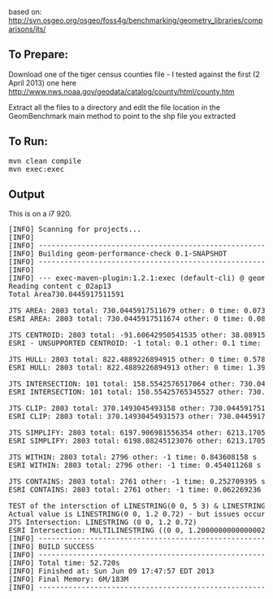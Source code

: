 based on: http://svn.osgeo.org/osgeo/foss4g/benchmarking/geometry_libraries/comparisons/jts/

## To Prepare:
Download one of the tiger census counties file - I tested against the first (2 April 2013) one here
http://www.nws.noaa.gov/geodata/catalog/county/html/county.htm

Extract all the files to a directory and edit the file location in the GeomBenchmark main method to point to the shp file you extracted



## To Run:
<pre>
mvn clean compile
mvn exec:exec
</pre>


## Output
This is on a i7 920.

<pre>
[INFO] Scanning for projects...
[INFO]                                                                         
[INFO] ------------------------------------------------------------------------
[INFO] Building geom-performance-check 0.1-SNAPSHOT
[INFO] ------------------------------------------------------------------------
[INFO] 
[INFO] --- exec-maven-plugin:1.2.1:exec (default-cli) @ geom-performance-check ---
Reading content c_02ap13
Total Area730.0445917511591

JTS AREA: 2803 total: 730.0445917511679 other: 0 time: 0.073104899 s
ESRI AREA: 2803 total: 730.0445917511674 other: 0 time: 0.08710406 s

JTS CENTROID: 2803 total: -91.60642950541535 other: 38.08915874601412 time: 0.277397862 s
ESRI - UNSUPPORTED CENTROID: -1 total: 0.1 other: 0.1 time: -1.0E-9 s

JTS HULL: 2803 total: 822.4889226894915 other: 0 time: 0.578264693 s
ESRI HULL: 2803 total: 822.4889226894913 other: 0 time: 1.394710517 s

JTS INTERSECTION: 101 total: 158.5542576517064 other: 730.0445917511591 time: 6.606177194 s
ESRI INTERSECTION: 101 total: 158.55425765345527 other: 730.0445917511589 time: 25.704174385 s

JTS CLIP: 2803 total: 370.1493045493158 other: 730.0445917511591 time: 0.945118263 s
ESRI CLIP: 2803 total: 370.14930454931573 other: 730.0445917511589 time: 0.514534584 s

JTS SIMPLIFY: 2803 total: 6197.906981556354 other: 6213.17050681722 time: 0.752725677 s
ESRI SIMPLIFY: 2803 total: 6198.08245123076 other: 6213.17050681722 time: 0.357620154 s

JTS WITHIN: 2803 total: 2796 other: -1 time: 0.843608158 s
ESRI WITHIN: 2803 total: 2796 other: -1 time: 0.454011268 s

JTS CONTAINS: 2803 total: 2761 other: -1 time: 0.252709395 s
ESRI CONTAINS: 2803 total: 2761 other: -1 time: 0.062269236 s

TEST of the intersction of LINESTRING(0 0, 5 3) & LINESTRING(0 0, 1.2 0.72)
Actual value is LINESTRING(0 0, 1.2 0.72) - but issues occur due to finite precision - checks robustness
JTS Intersection: LINESTRING (0 0, 1.2 0.72)
ESRI Intersection: MULTILINESTRING ((0 0, 1.2000000000000002 0.72))
[INFO] ------------------------------------------------------------------------
[INFO] BUILD SUCCESS
[INFO] ------------------------------------------------------------------------
[INFO] Total time: 52.720s
[INFO] Finished at: Sun Jun 09 17:47:57 EDT 2013
[INFO] Final Memory: 6M/183M
[INFO] ------------------------------------------------------------------------
</pre>
